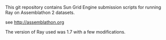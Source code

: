 This git repository contains Sun Grid Engine 
submission scripts for running Ray on 
Assemblathon 2 datasets.

see http://assemblathon.org

The version of Ray used was 1.7 with a few modifications.
